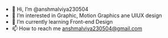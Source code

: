 - 👋 Hi, I’m @anshmalviya230504
- 👀 I’m interested in Graphic, Motion Graphics ane UIUX design
- 🌱 I’m currently learning Front-end Design
- 📫 How to reach me anshmalviya230504@gmail.com

<!---
anshmalviya230504/anshmalviya230504 is a ✨ special ✨ repository because its `README.md` (this file) appears on your GitHub profile.
You can click the Preview link to take a look at your changes.
--->
